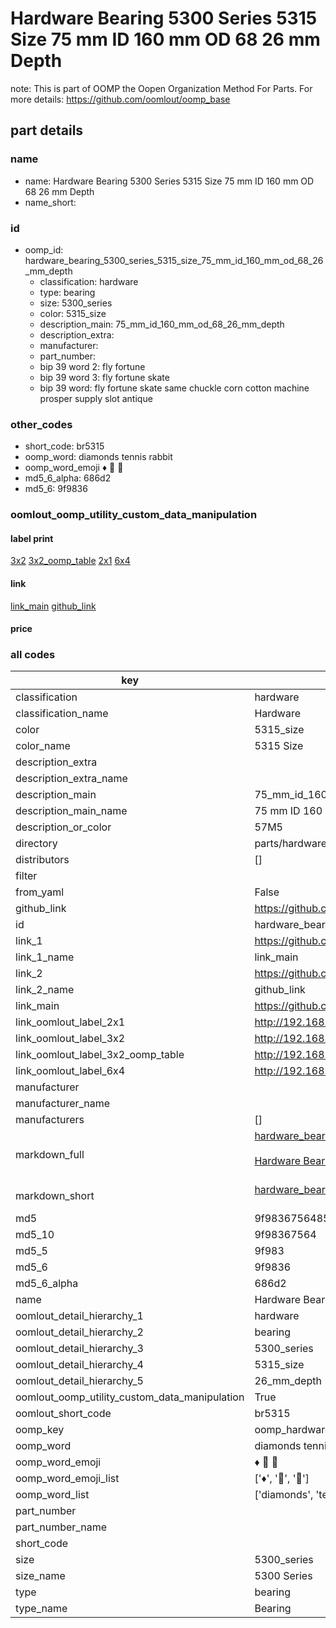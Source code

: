 # Hardware Bearing 5300 Series 5315 Size 75 mm ID 160 mm OD 68 26 mm Depth  

note: This is part of OOMP the Oopen Organization Method For Parts. For more details: https://github.com/oomlout/oomp_base

##  part details





### name
* name: Hardware Bearing 5300 Series 5315 Size 75 mm ID 160 mm OD 68 26 mm Depth
* name_short: 
### id
* oomp_id: hardware_bearing_5300_series_5315_size_75_mm_id_160_mm_od_68_26_mm_depth
  * classification: hardware
  * type: bearing
  * size: 5300_series
  * color: 5315_size
  * description_main: 75_mm_id_160_mm_od_68_26_mm_depth
  * description_extra: 
  * manufacturer: 
  * part_number: 
  * bip 39 word 2: fly fortune
  * bip 39 word 3: fly fortune skate
  * bip 39 word: fly fortune skate same chuckle corn cotton machine prosper supply slot antique

### other_codes
* short_code: br5315
* oomp_word: diamonds tennis rabbit
* oomp_word_emoji :diamonds: :tennis: :rabbit:
* md5_6_alpha: 686d2
* md5_6: 9f9836






### oomlout_oomp_utility_custom_data_manipulation
#### label print
[3x2](http://192.168.1.245:1112/?label=oomp%20686d2)
[3x2_oomp_table](http://192.168.1.107:1112/?label=oomp%20686d2)
[2x1](http://192.168.1.242:1112/?label=oomp%20686d2)
[6x4](http://192.168.1.55:1112/?label=oomp%20686d2)    

#### link

[link_main](https://github.com/oomlout/oomlout_oomp_current_version_messy/tree/main/parts/hardware_bearing_5300_series_5315_size_75_mm_id_160_mm_od_68_26_mm_depth) [github_link](https://github.com/oomlout/oomlout_oomp_part_src/tree/main/parts/hardware_bearing_5300_series_5315_size_75_mm_id_160_mm_od_68_26_mm_depth)                             

#### price







### all codes 
| key | value |  
| --- | --- |  
| classification | hardware |  
| classification_name | Hardware |  
| color | 5315_size |  
| color_name | 5315 Size |  
| description_extra |  |  
| description_extra_name |  |  
| description_main | 75_mm_id_160_mm_od_68_26_mm_depth |  
| description_main_name | 75 mm ID 160 mm OD 68 26 mm Depth |  
| description_or_color | 57M5 |  
| directory | parts/hardware_bearing_5300_series_5315_size_75_mm_id_160_mm_od_68_26_mm_depth |  
| distributors | [] |  
| filter |  |  
| from_yaml | False |  
| github_link | https://github.com/oomlout/oomlout_oomp_part_src/tree/main/parts/hardware_bearing_5300_series_5315_size_75_mm_id_160_mm_od_68_26_mm_depth |  
| id | hardware_bearing_5300_series_5315_size_75_mm_id_160_mm_od_68_26_mm_depth |  
| link_1 | https://github.com/oomlout/oomlout_oomp_current_version_messy/tree/main/parts/hardware_bearing_5300_series_5315_size_75_mm_id_160_mm_od_68_26_mm_depth |  
| link_1_name | link_main |  
| link_2 | https://github.com/oomlout/oomlout_oomp_part_src/tree/main/parts/hardware_bearing_5300_series_5315_size_75_mm_id_160_mm_od_68_26_mm_depth |  
| link_2_name | github_link |  
| link_main | https://github.com/oomlout/oomlout_oomp_current_version_messy/tree/main/parts/hardware_bearing_5300_series_5315_size_75_mm_id_160_mm_od_68_26_mm_depth |  
| link_oomlout_label_2x1 | http://192.168.1.242:1112/?label=oomp%20686d2 |  
| link_oomlout_label_3x2 | http://192.168.1.245:1112/?label=oomp%20686d2 |  
| link_oomlout_label_3x2_oomp_table | http://192.168.1.107:1112/?label=oomp%20686d2 |  
| link_oomlout_label_6x4 | http://192.168.1.55:1112/?label=oomp%20686d2 |  
| manufacturer |  |  
| manufacturer_name |  |  
| manufacturers | [] |  
| markdown_full | [hardware_bearing_5300_series_5315_size_75_mm_id_160_mm_od_68_26_mm_depth](https://github.com/oomlout/oomlout_oomp_current_version_messy/tree/main/parts/hardware_bearing_5300_series_5315_size_75_mm_id_160_mm_od_68_26_mm_depth)<br>[](https://github.com/oomlout/oomlout_oomp_current_version_messy/tree/main/parts/hardware_bearing_5300_series_5315_size_75_mm_id_160_mm_od_68_26_mm_depth)<br>[Hardware Bearing 5300 Series 5315 Size 75 Mm Id 160 Mm Od 68 26 Mm Depth](https://github.com/oomlout/oomlout_oomp_current_version_messy/tree/main/parts/hardware_bearing_5300_series_5315_size_75_mm_id_160_mm_od_68_26_mm_depth)<br><br> |  
| markdown_short | [hardware_bearing_5300_series_5315_size_75_mm_id_160_mm_od_68_26_mm_depth](https://github.com/oomlout/oomlout_oomp_current_version_messy/tree/main/parts/hardware_bearing_5300_series_5315_size_75_mm_id_160_mm_od_68_26_mm_depth)<br><br> |  
| md5 | 9f98367564858618c1944bef9416e2cf |  
| md5_10 | 9f98367564 |  
| md5_5 | 9f983 |  
| md5_6 | 9f9836 |  
| md5_6_alpha | 686d2 |  
| name | Hardware Bearing 5300 Series 5315 Size 75 mm ID 160 mm OD 68 26 mm Depth |  
| oomlout_detail_hierarchy_1 | hardware |  
| oomlout_detail_hierarchy_2 | bearing |  
| oomlout_detail_hierarchy_3 | 5300_series |  
| oomlout_detail_hierarchy_4 | 5315_size |  
| oomlout_detail_hierarchy_5 | 26_mm_depth |  
| oomlout_oomp_utility_custom_data_manipulation | True |  
| oomlout_short_code | br5315 |  
| oomp_key | oomp_hardware_bearing_5300_series_5315_size_75_mm_id_160_mm_od_68_26_mm_depth |  
| oomp_word | diamonds tennis rabbit |  
| oomp_word_emoji | :diamonds: :tennis: :rabbit: |  
| oomp_word_emoji_list | [':diamonds:', ':tennis:', ':rabbit:'] |  
| oomp_word_list | ['diamonds', 'tennis', 'rabbit'] |  
| part_number |  |  
| part_number_name |  |  
| short_code |  |  
| size | 5300_series |  
| size_name | 5300 Series |  
| type | bearing |  
| type_name | Bearing |  
